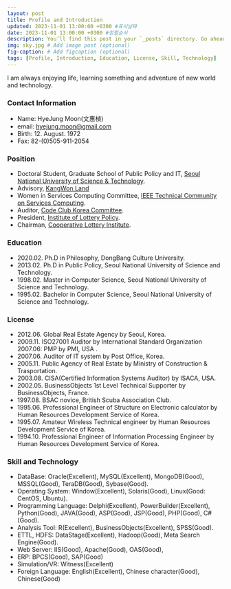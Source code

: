 ```yaml
---
layout: post
title: Profile and Introduction
updated: 2023-11-01 13:00:00 +0300 #표시날짜
date: 2023-11-01 13:00:00 +0300 #정렬순서
description: You’ll find this post in your `_posts` directory. Go ahead and edit it and re-build the site to see your changes. # Add post description (optional)
img: sky.jpg # Add image post (optional)
fig-caption: # Add figcaption (optional)
tags: [Profile, Introduction, Education, License, Skill, Technology]
---
```


I am always enjoying life, learning something and adventure of new world and technology.

### Contact Information
* Name: HyeJung Moon(文惠楨)
* email: hyejung.moon@gmail.com 
* Birth: 12. August. 1972
* Fax: 82-(0)505-911-2054

### Position
* Doctoral Student, Graduate School of Public Policy and IT, [Seoul National University of Science & Technology](https://www.seoultech.ac.kr/).
* Advisory, [KangWon Land](https://kangwonland.high1.com/)
* Women in Services Computing Committee, [IEEE Technical Community on Services Computing](http://tab.computer.org/tcsvc/).
* Auditor, [Code Club Korea Committee](https://ko-kr.facebook.com/codeclubkorea/).
* President, [Institute of Lottery Policy](http://www.lotterypolicy.com).
* Chairman, [Cooperative Lottery Institute](http://www.lotterypolicy.com).

### Education
* 2020.02. Ph.D in Philosophy, DongBang Culture University.
* 2013.02. Ph.D in Public Policy, Seoul National University of Science and Technology.
* 1998.02. Master in Computer Science, Seoul National University of Science and Technology.
* 1995.02. Bachelor in Computer Science, Seoul National University of Science and Technology.

### License
* 2012.06. Global Real Estate Agency by Seoul, Korea.
* 2009.11. ISO27001 Auditor by International Standard Organization 2007.06: PMP by PMI, USA .
* 2007.06. Auditor of IT system by Post Office, Korea.
* 2005.11. Public Agency of Real Estate by Ministry of Construction & Trasportation.
* 2003.08. CISA(Certified Information  Systems  Auditor)  by ISACA, USA.
* 2002.05. BusinessObjects 1st Level Technical Supporter by BusinessObjects, France.
* 1997.08. BSAC novice, British Scuba Association Club.
* 1995.06. Professional Engineer of Structure on Electronic calculator by Human Resources Development Service of Korea.
* 1995.07. Amateur Wireless Technical engineer by Human Resources Development Service of Korea.
* 1994.10. Professional Engineer of Information Processing Engineer by Human Resources Development Service of Korea.

### Skill and Technology
* DataBase: Oracle(Excellent), MySQL(Excellent), MongoDB(Good), MSSQL(Good), TeraDB(Good), Sybase(Good).
* Operating System: Window(Excellent), Solaris(Good), Linux(Good: CentOS, Ubuntu).
* Programming Language: Delphi(Excellent), PowerBuilder(Excellent), Python(Good), JAVA(Good), ASP(Good), JSP(Good), PHP(Good), C#(Good).
* Analysis Tool: R(Excellent), BusinessObjects(Excellent), SPSS(Good).
* ETTL, HDFS: DataStage(Excellent), Hadoop(Good), Meta Search Engine(Good).
* Web Server: IIS(Good), Apache(Good), OAS(Good), 
* ERP: BPCS(Good), SAP(Good)
* Simulation/VR: Witness(Excellent)
* Foreign Language: English(Excellent), Chinese character(Good), Chinese(Good)
